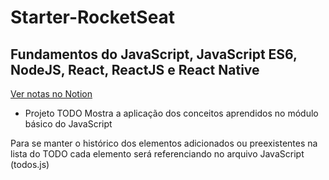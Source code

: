 # Starter-RocketSeat

## Fundamentos do JavaScript, JavaScript ES6, NodeJS, React, ReactJS e React Native

[Ver notas no Notion](https://www.notion.so/Starter-RocketSeat-ba1e5614fb794bdabf3ed033e7307b9c)

- Projeto TODO
Mostra a aplicação dos conceitos aprendidos no módulo básico do JavaScript

Para se manter o histórico dos elementos adicionados ou preexistentes na lista do TODO cada elemento será referenciando no arquivo JavaScript (todos.js)
